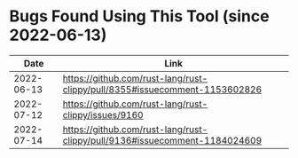 
# Bugs Found Using This Tool (since 2022-06-13)

| Date       | Link                                                                       |
|------------|----------------------------------------------------------------------------|
| 2022-06-13 | https://github.com/rust-lang/rust-clippy/pull/8355#issuecomment-1153602826 |
| 2022-07-12 | https://github.com/rust-lang/rust-clippy/issues/9160                       |
| 2022-07-14 | https://github.com/rust-lang/rust-clippy/pull/9136#issuecomment-1184024609 |

